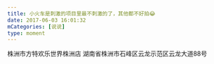 ```yaml
---
title: 小火车是刺激的项目里最不刺激的了，其他都不好拍😂
date: 2017-06-03 16:01:32
mCategories: [说说]
type: moment
---
```


<div id="pics-20170603160132"></div>

<script src="/lib/moment/pics.js"></script>
<script>
var data = [
    {"link": "2017-06-03_100942.mov", "type": "video"}
];
picsRender(data, "pics-20170603160132");
</script>

株洲市方特欢乐世界株洲店
湖南省株洲市石峰区云龙示范区云龙大道88号

